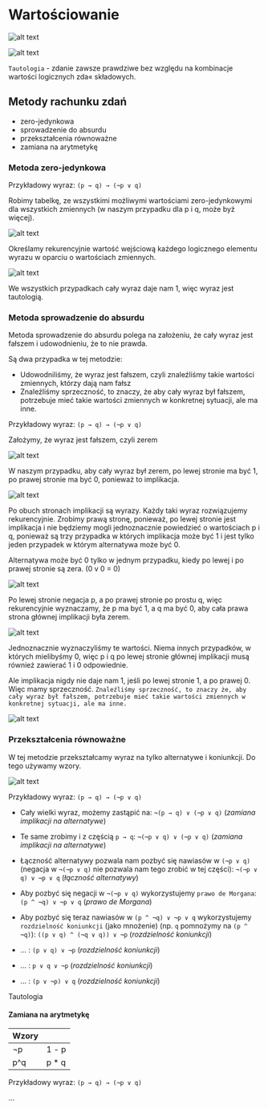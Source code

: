 # Wartościowanie

![alt text](./img/image.png)

![alt text](./img/image-1.png)

`Tautologia` - zdanie zawsze prawdziwe bez względu na kombinacje wartości logicznych zda«
składowych.

## Metody rachunku zdań

- zero-jedynkowa
- sprowadzenie do absurdu
- przekształcenia równoważne
- zamiana na arytmetykę

### Metoda zero-jedynkowa

Przykładowy wyraz: `(p → q) → (¬p ∨ q)`

Robimy tabelkę, ze wszystkimi możliwymi wartościami zero-jedynkowymi dla wszystkich zmiennych (w naszym przypadku dla p i q, może byż więcej).

![alt text](./img/image-3.png)

Określamy rekurencyjnie wartość wejściową każdego logicznego elementu wyrazu w oparciu o wartościach zmiennych.

![alt text](./img/image-2.png)

We wszystkich przypadkach cały wyraz daje nam 1, więc wyraz jest tautologią.

### Metoda sprowadzenie do absurdu

Metoda sprowadzenie do absurdu polega na założeniu, że cały wyraz jest fałszem i udowodnieniu, że to nie prawda.

Są dwa przypadka w tej metodzie:

- Udowodniliśmy, że wyraz jest fałszem, czyli znaleźliśmy takie wartości zmiennych, którzy dają nam fałsz
- Znaleźliśmy sprzeczność, to znaczy, że aby cały wyraz był fałszem, potrzebuje mieć takie wartości zmiennych w konkretnej sytuacji, ale ma inne.

Przykładowy wyraz: `(p → q) → (¬p ∨ q)`

Założymy, że wyraz jest fałszem, czyli zerem

![alt text](./img/image-4.png)

W naszym przypadku, aby cały wyraz był zerem, po lewej stronie ma być 1, po prawej stronie ma być 0, ponieważ to implikacja.

![alt text](./img/image-5.png)

Po obuch stronach implikacji są wyrazy. Każdy taki wyraz rozwiązujemy rekurencyjnie. Zrobimy prawą stronę, ponieważ, po lewej stronie jest implikacja i nie będziemy mogli jednoznacznie powiedzieć o wartościach p i q, ponieważ są trzy przypadka w których implikacja może być 1 i jest tylko jeden przypadek w którym alternatywa może być 0.

Alternatywa może być 0 tylko w jednym przypadku, kiedy po lewej i po prawej stronie są zera. (0 v 0 = 0)

![alt text](./img/image-6.png)

Po lewej stronie negacja p, a po prawej stronie po prostu q, więc rekurencyjnie wyznaczamy, że p ma być 1, a q ma być 0, aby cała prawa strona głównej implikacji była zerem.

![alt text](./img/image-7.png)

Jednoznacznie wyznaczyliśmy te wartości. Niema innych przypadków, w których mielibyśmy 0, więc p i q po lewej stronie głównej implikacji musą również zawierać 1 i 0 odpowiednie.

Ale implikacja nigdy nie daje nam 1, jeśli po lewej stronie 1, a po prawej 0. Więc mamy sprzeczność. `Znaleźliśmy sprzeczność, to znaczy że, aby cały wyraz był fałszem, potrzebuje mieć takie wartości zmiennych w konkretnej sytuacji, ale ma inne.`

![alt text](./img/image-8.png)

### Przekształcenia równoważne

W tej metodzie przekształcamy wyraz na tylko alternatywe i koniunkcji. Do tego używamy wzory.

![alt text](./img/image-9.png)

Przykładowy wyraz: `(p → q) → (¬p ∨ q)`

- Cały wielki wyraz, możemy zastąpić na: `¬(p → q) ∨ (¬p ∨ q)` (_zamiana implikacji na alternatywe_)

- Te same zrobimy i z częścią `p → q`: `¬(¬p ∨ q) ∨ (¬p ∨ q)` (_zamiana implikacji na alternatywe_)

- Łączność alternatywy pozwala nam pozbyć się nawiasów w `(¬p ∨ q)` (negacja w `¬(¬p ∨ q)` nie pozwala nam tego zrobić w tej części): `¬(¬p ∨ q) ∨ ¬p ∨ q` (_łączność alternatywy_)

- Aby pozbyć się negacji w `¬(¬p ∨ q)` wykorzystujemy `prawo de Morgana`: `(p ^ ¬q) ∨ ¬p ∨ q` (_prawo de Morgana_)

- Aby pozbyć się teraz nawiasów w `(p ^ ¬q) ∨ ¬p ∨ q` wykorzystujemy `rozdzielność koniunkcji` (jako mnożenie) (np. `q` pomnożymy na `(p ^ ¬q)`): `((p ∨ q) ^ (¬q ∨ q)) ∨ ¬p` (_rozdzielność koniunkcji_)

- ... : `(p ∨ q) ∨ ¬p` (_rozdzielność koniunkcji_)

- ... : `p ∨ q ∨ ¬p` (_rozdzielność koniunkcji_)

- ... : `(p ∨ ¬p) ∨ q` (_rozdzielność koniunkcji_)

Tautologia

#### Zamiana na arytmetykę

| Wzory |        |
| ----- | ------ |
| ¬p    | 1 - p  |
| p^q   | p \* q |

Przykładowy wyraz: `(p → q) → (¬p ∨ q)`

...
